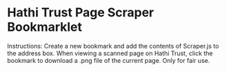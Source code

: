 <!DOCTYPE html>
<html lang="en">
<head>
    <meta charset="UTF-8">
    <meta http-equiv="X-UA-Compatible" content="IE=edge">
    <meta name="viewport" content="width=device-width, initial-scale=1.0">
</head>
<body>
    <h1>Hathi Trust Page Scraper Bookmarklet</h1>
    <div>Instructions: Create a new bookmark and add the contents of Scraper.js to the address box. When viewing a scanned page on Hathi Trust, click the bookmark to download a .png file of the current page. Only for fair use.</div>
    <br>
</body>
</html>
